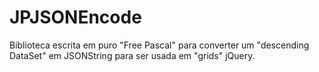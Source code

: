 JPJSONEncode
============

Biblioteca escrita em puro "Free Pascal" para converter um "descending DataSet" em JSONString para ser usada em "grids" jQuery.